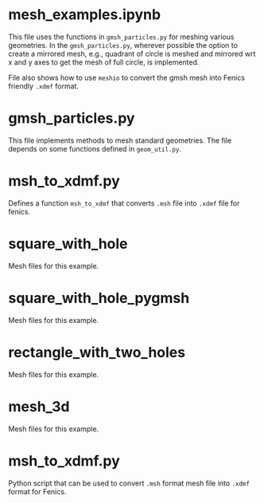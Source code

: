 # mesh_examples.ipynb
This file uses the functions in `gmsh_particles.py` for meshing various geometries. In the `gmsh_particles.py`, wherever possible the option to create a mirrored mesh, e.g., quadrant of circle is meshed and mirrored wrt x and y axes to get the mesh of full circle, is implemented. 

File also shows how to use `meshio` to convert the gmsh mesh into Fenics friendly `.xdmf` format. 

# gmsh_particles.py
This file implements methods to mesh standard geometries. The file depends on some functions defined in `geom_util.py`. 

# msh_to_xdmf.py
Defines a function `msh_to_xdmf` that converts `.msh` file into `.xdmf` file for fenics. 

# square_with_hole
Mesh files for this example.

# square_with_hole_pygmsh
Mesh files for this example.

# rectangle_with_two_holes
Mesh files for this example.

# mesh_3d
Mesh files for this example.

# msh_to_xdmf.py
Python script that can be used to convert `.msh` format mesh file into `.xdmf` format for Fenics. 
